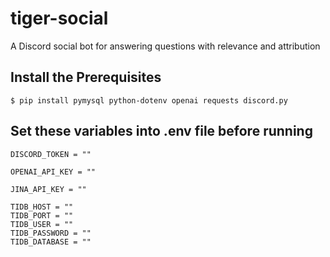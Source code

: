 # tiger-social
A Discord social bot for answering questions with relevance and attribution

## Install the Prerequisites
```
$ pip install pymysql python-dotenv openai requests discord.py
```
## Set these variables into .env file before running 
```
DISCORD_TOKEN = ""

OPENAI_API_KEY = ""

JINA_API_KEY = ""

TIDB_HOST = ""
TIDB_PORT = ""
TIDB_USER = ""
TIDB_PASSWORD = ""
TIDB_DATABASE = ""
```
